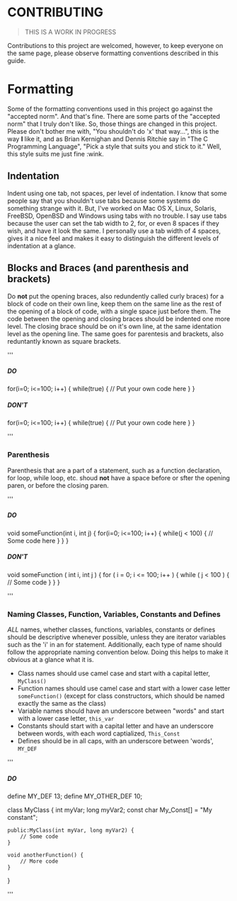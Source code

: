 # CONTRIBUTING

> THIS IS A WORK IN PROGRESS

Contributions to this project are welcomed, however, to keep everyone on the same page, please observe formatting conventions described in this guide.

# Formatting
Some of the formatting conventions used in this project go against the "accepted norm". And that's fine. There are some parts of the "accepted norm" that I truly don't like. So, those things are changed in this project. Please don't bother me with, "You shouldn't do 'x' that way...", this is the way **I** like it, and as Brian Kernighan and Dennis Ritchie say in "The C Programming Language", "Pick a style that suits you and stick to it." Well, this style suits me just fine :wink.

## Indentation
Indent using one tab, not spaces, per level of indentation. I know that some people say that you shouldn't use tabs because some systems do something strange with it. But, I've worked on Mac OS X, Linux, Solaris, FreeBSD, OpenBSD and Windows using tabs with no trouble. I say use tabs because the user can set the tab width to 2, for, or even 8 spaces if they wish, and have it look the same. I personally use a tab width of 4 spaces, gives it a nice feel and makes it easy to distinguish the different levels of indentation at a glance.

## Blocks and Braces (and parenthesis and brackets)
Do **not** put the opening braces, also redundently called curly braces) for a block of code on their own line, keep them on the same line as the rest of the opening of a block of code, with a single space just before them. The code between the opening and closing braces should be indented one more level. The closing brace should be on it's own line, at the same identation level as the opening line. The same goes for parentesis and brackets, also reduntantly known as square brackets.

'''

##### DO ####
for(i=0; i<=100; i++) {
	while(true) {
		// Put your own code here
	}
}

##### DON'T #####
for(i=0; i<=100; i++)
{
	while(true)
	{
		// Put your own code here
	}
}

'''

### Parenthesis
Parenthesis that are a part of a statement, such as a function declaration, for loop, while loop, etc. shoud **not** have a space before or sfter the opening paren, or before the closing paren.

'''

##### DO #####
void someFunction(int i, int j) {
	for(i=0; i<=100; i++) {
		while(j < 100) {
			// Some code here
		}
	}
}

##### DON'T #####
void someFunction ( int i, int j )
{
	for ( i = 0; i <= 100; i++ )
	{
		while ( j < 100 )
		{
			// Some code
		}
	}
}

'''

### Naming Classes, Function, Variables, Constants and Defines
*ALL* names, whether classes, functions, variables, constants or defines should be descriptive whenever possible, unless they are iterator variables such as the 'i' in an for statement. Additionally, each type of name should follow the appropriate naming convention below. Doing this helps to make it obvious at a glance what it is.
- Class names should use camel case and start with a capital letter, `MyClass()`
- Function names should use camel case and start with a lower case letter `someFunction()` (except for class constructors, which should be named exactly the same as the class)
- Variable names should have an underscore between "words" and start with a lower case letter, `this_var`
- Constants should start with a capital letter and have an underscore between words, with each word captialized, `This_Const`
- Defines should be in all caps, with an underscore between 'words', `MY_DEF`

'''

##### DO #####
define MY_DEF 13;
define MY_OTHER_DEF 10;

class MyClass {
	int myVar;
	long myVar2;
	const char My_Const[] = "My constant";
	
	public:MyClass(int myVar, long myVar2) {
		// Some code
	}
	
	void anotherFunction() {
		// More code
	}
}

'''